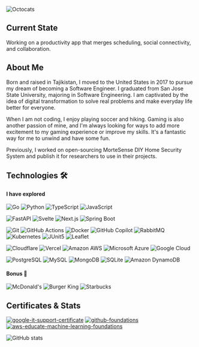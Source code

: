 <!-- https://github.com/github -->

![Octocats](https://github.com/shohinsan/shohinsan/assets/22685770/7fc375d0-ce33-472f-afbd-503f27efaab7)

## Current State 

Working on a productivity app that merges scheduling, social connectivity, and collaboration.

## About Me 
Born and raised in Tajikistan, I moved to the United States in 2017 to pursue my dream of becoming a Software Engineer. I graduated from San Jose State University, majoring in Software Engineering. I am captivated by the idea of digital transformation to solve real problems and make everyday life better for everyone.

When I am not coding, I enjoy playing soccer and hiking. Gaming is also another passion of mine, and I'm always looking for ways to add more excitement to my gaming experience or improve my skills. It's a fantastic way for me to unwind and have some fun.

Previously, I worked on open-sourcing MorteSense DIY Home Security System and publish it for researchers to use in their projects.

## Technologies 🛠️

<!-- https://badges.pages.dev/?q=FastApi -->
#### I have explored
![Go](https://img.shields.io/badge/Go-00ADD8?logo=go&logoColor=fff&style=flat)
![Python](https://img.shields.io/badge/Python-3776AB?logo=python&logoColor=fff&style=flat)
![TypeScript](https://img.shields.io/badge/TypeScript-3178C6?logo=typescript&logoColor=fff&style=flat)
![JavaScript](https://img.shields.io/badge/JavaScript-F7DF1E?logo=javascript&logoColor=000&style=flat)

![FastAPI](https://img.shields.io/badge/FastAPI-009688?logo=fastapi&logoColor=fff&style=flat)
![Svelte](https://img.shields.io/badge/Svelte-FF3E00?logo=svelte&logoColor=fff&style=flat)
![Next.js](https://img.shields.io/badge/Next.js-000?logo=nextdotjs&logoColor=fff&style=flat)
![Spring Boot](https://img.shields.io/badge/Spring%20Boot-6DB33F?logo=springboot&logoColor=fff&style=flat)


![Git](https://img.shields.io/badge/Git-F05032?logo=git&logoColor=fff&style=flat)
![GitHub Actions](https://img.shields.io/badge/GitHub%20Actions-2088FF?logo=githubactions&logoColor=fff&style=flat)
![Docker](https://img.shields.io/badge/Docker-2496ED?logo=docker&logoColor=fff&style=flat)
![GitHub Copilot](https://img.shields.io/badge/GitHub%20Copilot-000?logo=githubcopilot&logoColor=fff&style=flat)
![RabbitMQ](https://img.shields.io/badge/RabbitMQ-F60?logo=rabbitmq&logoColor=fff&style=flat)
![Kubernetes](https://img.shields.io/badge/Kubernetes-326CE5?logo=kubernetes&logoColor=fff&style=flat)
![JUnit5](https://img.shields.io/badge/JUnit5-25A162?logo=junit5&logoColor=fff&style=flat)
![Leaflet](https://img.shields.io/badge/Leaflet-199900?logo=leaflet&logoColor=fff&style=flat)

![Cloudflare](https://img.shields.io/badge/Cloudflare-F38020?logo=cloudflare&logoColor=fff&style=flat)
![Vercel](https://img.shields.io/badge/Vercel-000?logo=vercel&logoColor=fff&style=flat)
![Amazon AWS](https://img.shields.io/badge/Amazon%20AWS-232F3E?logo=amazonaws&logoColor=fff&style=flat)
![Microsoft Azure](https://img.shields.io/badge/Microsoft%20Azure-0078D4?logo=microsoftazure&logoColor=fff&style=flat)
![Google Cloud](https://img.shields.io/badge/Google%20Cloud-4285F4?logo=googlecloud&logoColor=fff&style=flat)

![PostgreSQL](https://img.shields.io/badge/PostgreSQL-4169E1?logo=postgresql&logoColor=fff&style=flat)
![MySQL](https://img.shields.io/badge/MySQL-4479A1?logo=mysql&logoColor=fff&style=flat)
![MongoDB](https://img.shields.io/badge/MongoDB-47A248?logo=mongodb&logoColor=fff&style=flat)
![SQLite](https://img.shields.io/badge/SQLite-003B57?logo=sqlite&logoColor=fff&style=flat)
![Amazon DynamoDB](https://img.shields.io/badge/Amazon%20DynamoDB-4053D6?logo=amazondynamodb&logoColor=fff&style=flat)

#### Bonus 🍕

![McDonald's](https://img.shields.io/badge/McDonald's-FBC817?logo=mcdonalds&logoColor=000&style=flat)
![Burger King](https://img.shields.io/badge/Burger%20King-D62300?logo=burgerking&logoColor=fff&style=flat)
![Starbucks](https://img.shields.io/badge/Starbucks-006241?logo=starbucks&logoColor=fff&style=flat)

## Certificates & Stats

[![google-it-support-certificate](https://github.com/user-attachments/assets/d4342035-a592-4f45-bc1c-c4c9b7dc6154)](https://www.credly.com/badges/e454f9c0-53b7-4f2f-a7ea-1492f78a0369/public_url)
[![github-foundations](https://github.com/user-attachments/assets/4e4e990e-b468-4d92-8d30-5c6e4a60392c)](https://www.credly.com/badges/ed566a74-72ac-4fe7-b1b8-c2f0a80914f4/public_url)
[![aws-educate-machine-learning-foundations](https://github.com/user-attachments/assets/82e0a129-015d-4b8e-a58a-44e27ae56607)](https://www.credly.com/badges/e34ffd66-0b25-40c3-92ad-9212acd52f2a/public_url)

<!-- 
## Projects
* Key
  - MorteSense
  - Starbucks
* Side 
  - iFarmo
  - GinGonic
  - SaleSphereAPI
  - BookUp
  - ...
-->

![GitHub stats](https://github-readme-stats.vercel.app/api?username=shohinsan&show_icons=true)

